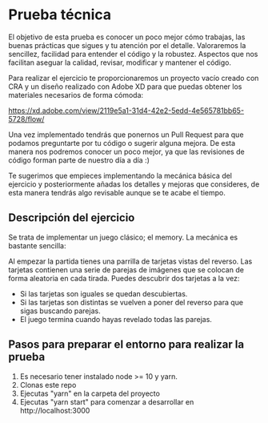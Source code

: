 # Prueba técnica

El objetivo de esta prueba es conocer un poco mejor cómo trabajas, las buenas prácticas que sigues y tu atención por el
detalle. Valoraremos la sencillez, facilidad para entender el código y la robustez.
Aspectos que nos facilitan aseguar la calidad, revisar, modificar y mantener el código.

Para realizar el ejercicio te proporcionaremos un proyecto vacío creado con CRA y un diseño realizado con Adobe XD para
que puedas obtener los materiales necesarios de forma cómoda:

https://xd.adobe.com/view/2119e5a1-31d4-42e2-5edd-4e565781bb65-5728/flow/

Una vez implementado tendrás que ponernos un Pull Request para que podamos preguntarte por tu código o sugerir alguna
mejora. De esta manera nos podremos conocer un poco mejor, ya que las revisiones de código forman parte de nuestro día a
día :)

Te sugerimos que empieces implementando la mecánica básica del ejercicio y posteriormente añadas los detalles y mejoras
que consideres, de esta manera tendrás algo revisable aunque se te acabe el tiempo.

## Descripción del ejercicio

Se trata de implementar un juego clásico; el memory. La mecánica es bastante sencilla:

Al empezar la partida tienes una parrilla de tarjetas vistas del reverso. Las tarjetas contienen una serie de parejas de
imágenes que se colocan de forma aleatoria en cada tirada. Puedes descubrir dos tarjetas a la vez:

- Si las tarjetas son iguales se quedan descubiertas.
- Si las tarjetas son distintas se vuelven a poner del reverso para
  que sigas buscando parejas.
- El juego termina cuando hayas revelado todas las parejas.

## Pasos para preparar el entorno para realizar la prueba

1. Es necesario tener instalado node >= 10 y yarn.
2. Clonas este repo
3. Ejecutas "yarn" en la carpeta del proyecto
4. Ejecutas "yarn start" para comenzar a desarrollar en http://localhost:3000
